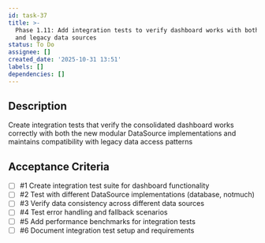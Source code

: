 ```yaml
---
id: task-37
title: >-
  Phase 1.11: Add integration tests to verify dashboard works with both modular
  and legacy data sources
status: To Do
assignee: []
created_date: '2025-10-31 13:51'
labels: []
dependencies: []
---
```


## Description

<!-- SECTION:DESCRIPTION:BEGIN -->
Create integration tests that verify the consolidated dashboard works correctly with both the new modular DataSource implementations and maintains compatibility with legacy data access patterns
<!-- SECTION:DESCRIPTION:END -->

## Acceptance Criteria
<!-- AC:BEGIN -->
- [ ] #1 Create integration test suite for dashboard functionality
- [ ] #2 Test with different DataSource implementations (database, notmuch)
- [ ] #3 Verify data consistency across different data sources
- [ ] #4 Test error handling and fallback scenarios
- [ ] #5 Add performance benchmarks for integration tests
- [ ] #6 Document integration test setup and requirements
<!-- AC:END -->
